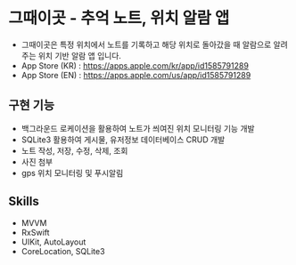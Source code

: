 
# 그때이곳 - 추억 노트, 위치 알람 앱
- 그때이곳은 특정 위치에서 노트를 기록하고 해당 위치로 돌아갔을 때 알람으로 알려주는 위치 기반 알람 앱 입니다.
- App Store (KR) : https://apps.apple.com/kr/app/id1585791289 
- App Store (EN) : https://apps.apple.com/us/app/id1585791289

## 구현 기능
- 백그라운드 로케이션을 활용하여 노트가 씌여진 위치 모니터링 기능 개발 
- SQLite3 활용하여 게시물,  유저정보 데이터베이스 CRUD 개발
- 노트 작성, 저장, 수정, 삭제, 조회
- 사진 첨부
- gps 위치 모니터링 및 푸시알림

## Skills
- MVVM
- RxSwift
- UIKit, AutoLayout
- CoreLocation, SQLite3
